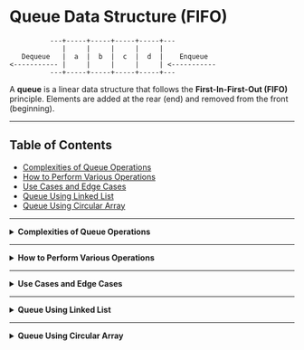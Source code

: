 # Queue Data Structure (FIFO)
          
```             
          ---+-----+-----+-----+-----+---            
             |     |     |     |     |             
   Dequeue   |  a  |  b  |  c  |  d  |    Enqueue           
<----------- |     |     |     |     | <-----------
          ---+-----+-----+-----+-----+---          
```

A **queue** is a linear data structure that follows the **First-In-First-Out (FIFO)** principle. 
Elements are added at the rear (end) and removed from the front (beginning).


---

## Table of Contents

- [Complexities of Queue Operations](#complexities-of-queue-operations)
- [How to Perform Various Operations](#how-to-perform-various-operations)
- [Use Cases and Edge Cases](#use-cases-and-edge-cases)
- [Queue Using Linked List](#queue-using-linked-list)
- [Queue Using Circular Array](#queue-using-circular-array)

---

<details>
<summary><strong>Complexities of Queue Operations</strong></summary>

| Operation     | Plain Array (shift) | Circular Array | Linked List |
|---------------|:-------------------:|:--------------:|:-----------:|
| Enqueue       |        O(1)*        | O(1)           | O(1)        |
| Dequeue       |        O(n)*        | O(1)           | O(1)        |
| Front/Peek    |        O(1)         | O(1)           | O(1)        |
| IsEmpty       |        O(1)         | O(1)           | O(1)        |
| IsFull        |        O(1)         | O(1)           | N/A         |

> \*Array with shifting: Enqueue is O(1) if space is available; Dequeue is O(n) due to shifting elements.

Only the dequeue operation with a plain array causes O(n) time complexity. Otherwise, everything else is in O(1).

</details>

---

<details>
<summary><strong>How to Perform Various Operations</strong></summary>

### Enqueue (Add Element)
- **Linked List:** Add at tail. So, `tail = newNode`
- **Circular Array:** Add at `rear/write` index, then advance it circularly.
- **Plain Array:** Add at next available index.

### Dequeue (Remove Element)
- **Linked List:** Remove from the head. So, `head = head.next`
- **Circular Array:** Remove from the `front/read` index, then advance it circularly.
- **Plain Array:** Remove from front, then shift all elements left (inefficient).

### Peek/Front
- Return element at `front/read` (array) or `head` (linked list).

### IsEmpty
- **Array:** `front(read index) == rear(write index)` (circular), or `size == 0`.
- **Linked List:** `head == null`.

### IsFull (for fixed-size array)
- **Circular Array:** `(rear + 1) % capacity == front`. (Where `rear` is the `write` index, and `front` is the `read` index.)

</details>

---

<details>
<summary><strong>Use Cases and Edge Cases</strong></summary>

### Use Cases

- **Task Scheduling:** Print queue, CPU scheduling.
- **BFS Traversal:** Graph/tree level order traversal.
- **Stream Buffers:** Data streaming.
- **Order Processing:** Customer service, ticketing.

### Edge Cases

- **Empty Queue:** Dequeue or peek returns error/null.
- **Full Queue (Array):** Enqueue fails or resizes.
- **Wrap Around (Circular Array):** Rear/front indices wrap to 0.
- **Single Element:** After one dequeue, queue becomes empty.

</details>

---

<details>
<summary><strong>Queue Using Linked List</strong></summary>

### Why Use a Tail Pointer?

- **Without Tail:** Enqueue is O(n) (traverse to end).
- **With Tail:** Enqueue is O(1) (directly attach to tail).

### Operations

- **Enqueue as `pushBack` (to the tail): O(1)** 
1. Create a new node.  
2. tail.next = newNode
3. tail = newNode

- **Dequeue as `topFront` + `popFront` (from the head): O(1)**  
head = head.next  


- **isEmpty: O(1)**  
head == null 


### What if we `dequeue` from the tail and `enqueue` to the head?

1. `Dequeue` from the tail means we want to change the `tail` every time we perform the `dequeue` operation. 
2. And what does it mean by changing the `tail`? 
3. Well, `Dequeue` means removing an item. So, we remove the current `tail` that points to the last item.
4. But then, we also have to ensure that once we remove the current `tail`, the old second-last item (which is now the new last item) becomes the new `tail`.
5. So, how do we ensure that the `tail` points to the old second-last item (now the new last item)? 
6. We have to travel until the next pointer of a node points to null, indicating the item whose next pointer points to null is the new last item that we can assign to `tail` now.
7. We have to do this because when we remove the last old item, we cannot move backward to the old second-last item directly without having the `prev` pointer.
8. Without `prev` pointer, it would take `O(n)` time complexity for each `dequeue` operation.
9. This is the reason `enqueue` is `pushBack` and `dequeue` is `topFront` + `popFront`.
10. Otherwise, we have to use a `Doubly Linked List` to maintain the `dequeue` operation in `O(1)` time.

</details>

---

<details>
<summary><strong>Queue Using Circular Array</strong></summary>

### Why Use a Circular Array instead of a Plain Array?

- The plain array causes a time complexity of each `dequeue` operation O(n) due to shifting (to fill the gap).
- The circular array does that in O(1) time complexity.

### Operations

- **Enqueue: O(1)**
1. If it is not full, the simple `add` operation on the circular array at the `write` index.
2. If it is full, throw the exception `IllegalStateException("The Queue is full!")`  

- **How do we check if the `Queue` is full?**  
```kotlin 
        isFull = (rear + 1) % capacity == front
``` 

- **Dequeue: O(1)**  
1. If it is not empty, return the element from the `read` index and advance the `read` index one step.
2. If it is empty, throw `EmptyStackException()` or a custom and dedicated exception.  

- **How do we check if the `Queue` is empty?**
```kotlin
         isEmpty = rear == front
```

- **isEmpty: O(1)**  
```kotlin 
         isEmpty = rear == front
```

</details>